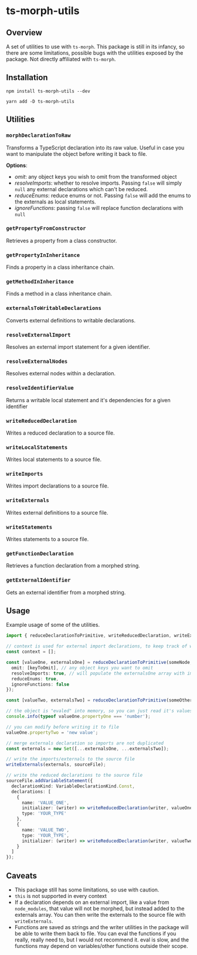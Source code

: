 # ts-morph-utils

## Overview

A set of utilities to use with `ts-morph`.
This package is still in its infancy, so there are some limitations, possible bugs with
the utilities exposed by the package. Not directly affiliated with `ts-morph`.

## Installation

```
npm install ts-morph-utils --dev
```

```
yarn add -D ts-morph-utils
```

## Utilities

### `morphDeclarationToRaw`

Transforms a TypeScript declaration into its raw value.
Useful in case you want to manipulate the object before writing it back to file.

**Options**:

- _omit_: any object keys you wish to omit from the transformed object
- _resolveImports_: whether to resolve imports. Passing `false` will simply `null` any external declarations which can't be reduced.
- _reduceEnums_: reduce enums or not. Passing `false` will add the enums to the externals as local statements.
- _ignoreFunctions_: passing `false` will replace function declarations with `null`

### `getPropertyFromConstructor`

Retrieves a property from a class constructor.

### `getPropertyInInheritance`

Finds a property in a class inheritance chain.

### `getMethodInInheritance`

Finds a method in a class inheritance chain.

### `externalsToWritableDeclarations`

Converts external definitions to writable declarations.

### `resolveExternalImport`

Resolves an external import statement for a given identifier.

### `resolveExternalNodes`

Resolves external nodes within a declaration.

### `resolveIdentifierValue`

Returns a writable local statement and it's dependencies for a given identifier

### `writeReducedDeclaration`

Writes a reduced declaration to a source file.

### `writeLocalStatements`

Writes local statements to a source file.

### `writeImports`

Writes import declarations to a source file.

### `writeExternals`

Writes external definitions to a source file.

### `writeStatements`

Writes statements to a source file.

### `getFunctionDeclaration`

Retrieves a function declaration from a morphed string.

### `getExternalIdentifier`

Gets an external identifier from a morphed string.

## Usage

Example usage of some of the utilities.

```typescript
import { reduceDeclarationToPrimitive, writeReducedDeclaration, writeExternals } from 'ts-morph-utils';

// context is used for external import declarations, to keep track of what has already been imported
const context = [];

const [valueOne, externalsOne] = reduceDeclarationToPrimitive(someNode, project, context, {
  omit: [keyToOmit], // any object keys you want to omit
  resolveImports: true, // will populate the externalsOne array with import declarations from node_modules
  reduceEnums: true,
  ignoreFunctions: false
});

const [valueTwo, externalsTwo] = reduceDeclarationToPrimitive(someOtherNode, project, context, {});

// the object is "evaled" into memory, so you can just read it's values
console.info(typeof valueOne.propertyOne === 'number');

// you can modify before writing it to file
valueOne.propertyTwo = 'new value';

// merge externals declaration so imports are not duplicated
const externals = new Set([...externalsOne, ...externalsTwo]);

// write the imports/externals to the source file
writeExternals(externals, sourceFile);

// write the reduced declarations to the source file
sourceFile.addVariableStatement({
  declarationKind: VariableDeclarationKind.Const,
  declarations: [
    {
      name: 'VALUE_ONE',
      initializer: (writer) => writeReducedDeclaration(writer, valueOne, 0, 10),
      type: 'YOUR_TYPE'
    },
    {
      name: 'VALUE_TWO',
      type: 'YOUR_TYPE',
      initializer: (writer) => writeReducedDeclaration(writer, valueTwo, 0, 6)
    }
  ]
});
```

## Caveats

- This package still has some limitations, so use with caution.
- `this` is not supported in every context
- If a declaration depends on an external import, like a value from `node_modules`, that value will not be morphed,
  but instead added to the externals array. You can then write the externals to the source file with `writeExternals`.
- Functions are saved as strings and the writer utilities in the package will be able to write them back to file.
  You can eval the functions if you really, really need to, but I would not recommend it. eval is slow, and the functions may
  depend on variables/other functions outside their scope.
